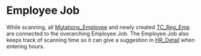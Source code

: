 # Employee Job
While scanning, all [Mutations_Employee](Mutations_Employee.md) and newly created [TC_Reg_Emp](TC_Reg_Emp.md) are connected to the overarching Employee Job. The Employee Job also keeps track of scanning time so it can give a suggestion in [HR_Detail](../Projects/HR_Detail.md) when entering hours.